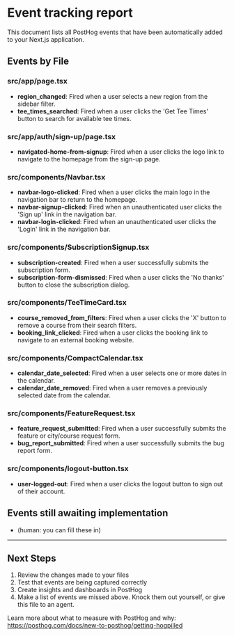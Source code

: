 # Event tracking report

This document lists all PostHog events that have been automatically added to your Next.js application.

## Events by File

### src/app/page.tsx

- **region_changed**: Fired when a user selects a new region from the sidebar filter.
- **tee_times_searched**: Fired when a user clicks the 'Get Tee Times' button to search for available tee times.

### src/app/auth/sign-up/page.tsx

- **navigated-home-from-signup**: Fired when a user clicks the logo link to navigate to the homepage from the sign-up page.

### src/components/Navbar.tsx

- **navbar-logo-clicked**: Fired when a user clicks the main logo in the navigation bar to return to the homepage.
- **navbar-signup-clicked**: Fired when an unauthenticated user clicks the 'Sign up' link in the navigation bar.
- **navbar-login-clicked**: Fired when an unauthenticated user clicks the 'Login' link in the navigation bar.

### src/components/SubscriptionSignup.tsx

- **subscription-created**: Fired when a user successfully submits the subscription form.
- **subscription-form-dismissed**: Fired when a user clicks the 'No thanks' button to close the subscription dialog.

### src/components/TeeTimeCard.tsx

- **course_removed_from_filters**: Fired when a user clicks the 'X' button to remove a course from their search filters.
- **booking_link_clicked**: Fired when a user clicks the booking link to navigate to an external booking website.

### src/components/CompactCalendar.tsx

- **calendar_date_selected**: Fired when a user selects one or more dates in the calendar.
- **calendar_date_removed**: Fired when a user removes a previously selected date from the calendar.

### src/components/FeatureRequest.tsx

- **feature_request_submitted**: Fired when a user successfully submits the feature or city/course request form.
- **bug_report_submitted**: Fired when a user successfully submits the bug report form.

### src/components/logout-button.tsx

- **user-logged-out**: Fired when a user clicks the logout button to sign out of their account.


## Events still awaiting implementation
- (human: you can fill these in)
---

## Next Steps

1. Review the changes made to your files
2. Test that events are being captured correctly
3. Create insights and dashboards in PostHog
4. Make a list of events we missed above. Knock them out yourself, or give this file to an agent.

Learn more about what to measure with PostHog and why: https://posthog.com/docs/new-to-posthog/getting-hogpilled

